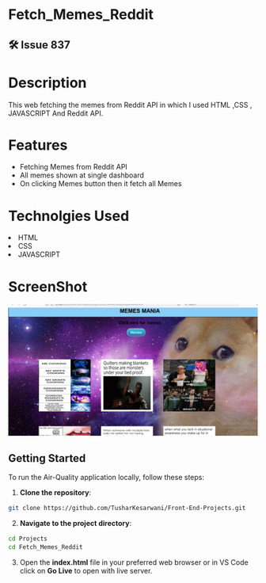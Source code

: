 #   Fetch_Memes_Reddit
## 🛠️ Issue 837

# Description

This web fetching the memes from Reddit API in which I used HTML ,CSS , JAVASCRIPT And Reddit API. 

# Features
* Fetching Memes from Reddit API
* All memes shown at single dashboard
* On clicking Memes button then it fetch all Memes

# Technolgies Used
<li> HTML <BR>
<LI>CSS <BR>
<LI>JAVASCRIPT<BR>

# ScreenShot
![Screenshot](image.png)

## Getting Started

To run the Air-Quality application locally, follow these steps:

1. **Clone the repository**:

 ```bash
 git clone https://github.com/TusharKesarwani/Front-End-Projects.git
 ```

 2. **Navigate to the project directory**:

 ```bash
 cd Projects
 cd Fetch_Memes_Reddit
 ```
 3. Open the **index.html** file in your preferred web browser or in VS Code click on **Go Live** to open with live server.

